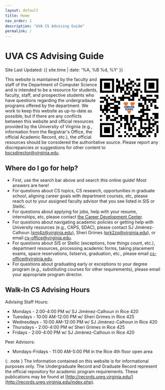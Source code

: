 ```yaml
---
layout: default
title: Home
nav_order: 1
description: "UVA CS Advising Guide"
permalink: /
---
```


# UVA CS Advising Guide

Site Last Updated: {{ site.time | date: '%A, %B %d, %Y' }}

<img style="float: right;" src="/assets/images/qrcode.png">

This website is maintained by the faculty and staff of the Department of Computer Science and is intended to be a resource for students, faculty, staff, and prospective students who have questions regarding the undergradaute programs offered by the department.  We work to keep this website as up-to-date as possible, but if there are any conflicts between this website and official resources provided by the University of Virginia (e.g., information from the Registrar's Office, the official Academic Record, etc.), the official resources should be considered the authoritative source.  Please report any discrepancies or suggestions for other content to [bscsdirector@virginia.edu](mailto:bscsdirector@virginia.edu).

## Where do I go for help?

- First, use the search bar above and search this online guide!  Most answers are here!
- For questions about CS topics, CS research, opportunities in graduate school, aligning career goals with department courses, etc, please reach out to your assigned faculty advisor that you see listed in SIS or Stellic.
- For questions about applying for jobs, help with your resume, internships, etc, please contact [the Career Development Center](https://engineering.virginia.edu/offices-programs/center-engineering-career-development).
- For questions about navigating academic policies or getting help with University resources (e.g., CAPS, SDAC), please contact SJ Jimènez-Calhoun ([smj4z@virginia.edu](mailto:smj4z@virginia.edu)), Sheri Grimes ([prk2zq@virginia.edu](mailto:prk2zq@virginia.edu)), or email [cs-office@virginia.edu](mailto:cs-office@virginia.edu).
- For questions about SIS or Stellic (exceptions, how things count, etc.), department resources, processing academic forms, taking placement exams, space reservations, listservs, graduation, etc., please email [cs-office@virginia.edu](mailto:cs-office@virginia.edu).
- For questions about graduating early or exceptions to your degree program (e.g., substituting courses for other requirements), please email your appropriate program director.

## Walk-In CS Advising Hours

Advising Staff Hours:

- Mondays - 2:00-4:00 PM w/ SJ Jimènez-Calhoun in Rice 420
- Tuesdays - 10:00 AM-12:00 PM w/ Sheri Grimes in Rice 425
- Wednesdays - 10:00 AM-12:00 PM w/ SJ Jimènez-Calhoun in Rice 420
- Thursdays - 2:00-4:00 PM w/ Sheri Grimes in Rice 425
- Fridays - 2:00-4:00 PM w/ SJ Jimènez-Calhoun in Rice 420

Peer Advisors:

- Mondays-Fridays - 11:00 AM-5:00 PM in the Rice 4th floor open area

{: .note }
The information contained on this website is for informational purposes only. The Undergraduate Record and Graduate Record represent the official repository for academic program requirements. These publications may be found at [http://records.ureg.virginia.edu/](http://records.ureg.virginia.edu/index.php).